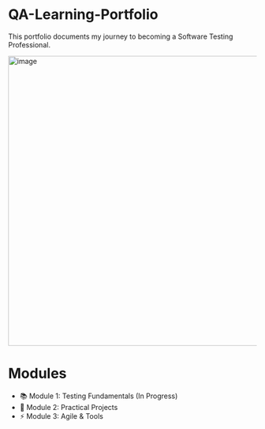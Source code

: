 # QA-Learning-Portfolio
This portfolio documents my journey to becoming a Software Testing Professional.

<img width="522" height="587" alt="image" src="https://github.com/user-attachments/assets/f62b53d1-f5d3-4d12-9da4-a2ca0e808b36" />

# Modules
- 📚 Module 1: Testing Fundamentals (In Progress)
- 🔨 Module 2: Practical Projects
- ⚡ Module 3: Agile & Tools
